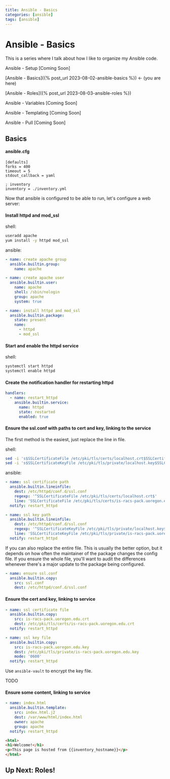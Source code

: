 ```yaml
---
title: Ansible - Basics
categories: [ansible]
tags: [ansible]
---
```


# Ansible - Basics

This is a series where I talk about how I like to organize my Ansible code.

Ansible - Setup \[Coming Soon\]

[Ansible - Basics]({% post_url 2023-08-02-ansible-basics %}) <- (you are here)

[Ansible - Roles]({% post_url 2023-08-03-ansible-roles %})

Ansible - Variables \[Coming Soon\]

Ansible - Templating \[Coming Soon\]

Ansible - Pull \[Coming Soon\]

## Basics

#### ansible.cfg

```
[defaults]
forks = 400
timeout = 5
stdout_callback = yaml

; inventory
inventory = ./inventory.yml
```

Now that ansible is configured to be able to run, let's configure a web server:

#### Install httpd and mod_ssl

shell:

```bash
useradd apache
yum install -y httpd mod_ssl
```

ansible:

```yaml
- name: create apache group
  ansible.builtin.group:
    name: apache

- name: create apache user
  ansible.builtin.user:
    name: apache
    shell: /sbin/nologin
    group: apache
    system: true

- name: install httpd and mod_ssl
  ansible.builtin.package:
    state: present
    name:
      - httpd
      - mod_ssl
```


#### Start and enable the httpd service

shell:

```bash
systemctl start httpd
systemctl enable httpd
```

#### Create the notification handler for restarting httpd

```yaml
handlers:
  - name: restart_httpd
    ansible.builtin.service:
      name: httpd
      state: restarted
      enabled: true
```

#### Ensure the ssl.conf with paths to cert and key, linking to the service

The first method is the easiest, just replace the line in file.

shell: 

```bash
sed -i 's$SSLCertificateFile /etc/pki/tls/certs/localhost.crt$SSLCertificateFile /etc/pki/tls/certs/is-racs-pack.uoregon.edu.crt$g'
sed -i 's$SSLCertificateKeyFile /etc/pki/tls/private/localhost.key$SSLCertificateKeyFile /etc/pki/tls/private/is-racs-pack.uoregon.edu.key$g'
```

ansible:

```yaml
- name: ssl certificate path
  ansible.builtin.lineinfile:
    dest: /etc/httpd/conf.d/ssl.conf
    regexp: '^SSLCertificateFile /etc/pki/tls/certs/localhost.crt$'
    line: 'SSLCertificateFile /etc/pki/tls/certs/is-racs-pack.uoregon.edu.crt'
  notify: restart_httpd

- name: ssl key path
  ansible.builtin.lineinfile:
    dest: /etc/httpd/conf.d/ssl.conf
    regexp: '^SSLCertificateKeyFile /etc/pki/tls/private/localhost.key$'
    line: 'SSLCertificateKeyFile /etc/pki/tls/private/is-racs-pack.uoregon.edu.key'
  notify: restart_httpd
```

If you can also replace the entire file. This is usually the better option, 
but it depends on how often the maintainer of the package changes the config file.
If you ensure the whole file, you'll want to audit the differences whenever there's a major update
to the package being configured.

```yaml
- name: ensure ssl.conf
  ansible.builtin.copy:
    src: ssl.conf
    dest: /etc/httpd/conf.d/ssl.conf
```

#### Ensure the cert and key, linking to service

```yaml
- name: ssl certificate file
  ansible.builtin.copy:
    src: is-racs-pack.uoregon.edu.crt
    dest: /etc/pki/tls/certs/is-racs-pack.uoregon.edu.crt
  notify: restart_httpd

- name: ssl key file
  ansible.builtin.copy:
    src: is-racs-pack.uoregon.edu.key
    dest: /etc/pki/tls/private/is-racs-pack.uoregon.edu.key
    mode: '0600'
  notify: restart_httpd
```

Use `ansible-vault` to encrypt the key file.

TODO

#### Ensure some content, linking to service

```yaml
- name: index.html
  ansible.builtin.template:
    src: index.html.j2
    dest: /var/www/html/index.html
    owner: apache
    group: apache
  notify: restart_httpd
```

```html
<html>
<h1>Welcome!</h1>
<p>This page is hosted from {{inventory_hostname}}</p>
</html>
```

## Up Next: Roles!
